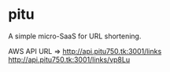 # pitu
A simple micro-SaaS for URL shortening.

AWS API URL => http://api.pitu750.tk:3001/links
               http://api.pitu750.tk:3001/links/vp8Lu
